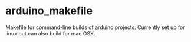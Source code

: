 # arduino_makefile

Makefile for command-line builds of arduino projects.  Currently set up for linux but can also build for mac OSX.

